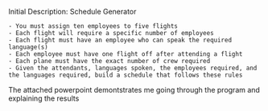 Initial Description: Schedule Generator

    - You must assign ten employees to five flights
    - Each flight will require a specific number of employees
    - Each flight must have an employee who can speak the required language(s)
    - Each employee must have one flight off after attending a flight
    - Each plane must have the exact number of crew required
    - Given the attendants, languages spoken, the employees required, and the languages required, build a schedule that follows these rules


The attached powerpoint demontstrates me going through the program and explaining the results 
